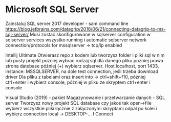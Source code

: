 # Microsoft SQL Server

Zainstaluj SQL server 2017 developer - sam command line
https://blog.jetbrains.com/datagrip/2016/06/21/connecting-datagrip-to-ms-sql-server/
Musi zostać skonfigurowane w sqlserver configuration w sqlserver services wszystko running i automatic
sqlserver network connection/protocols for mssqlserver -> tcp/ip enabled

Intellij Ultimate
Otwierasz repo z kodem lub tworzysz folder i pliki sql w nim lub pusty projekt pozniej wybrac rodzaj sql dla danego pliku pozniej prawa strona datebase później (+) wybierz sqlserver. Host localhost, port 1433, instance: MSSQLSERVER, na dole test connection, jeśli trzeba download driver
Dla pliku z tabelami oraz insert into -> ctrl+shift+f10, później ctrl+enter i wybierz console, później w pliku ze skryptem ctrl+enter i console

Visual Studio (2019) - pakiet Magazynowanie i przetwarzanie danych - SQL server
Tworzysz nowy projekt SQL database czy jakoś tak
open->file wybierz wszystkie pliki łącznie z załączonymi skryptami
odpal po kolei i wybierz connection local -> DESKTOP-... I Connect
